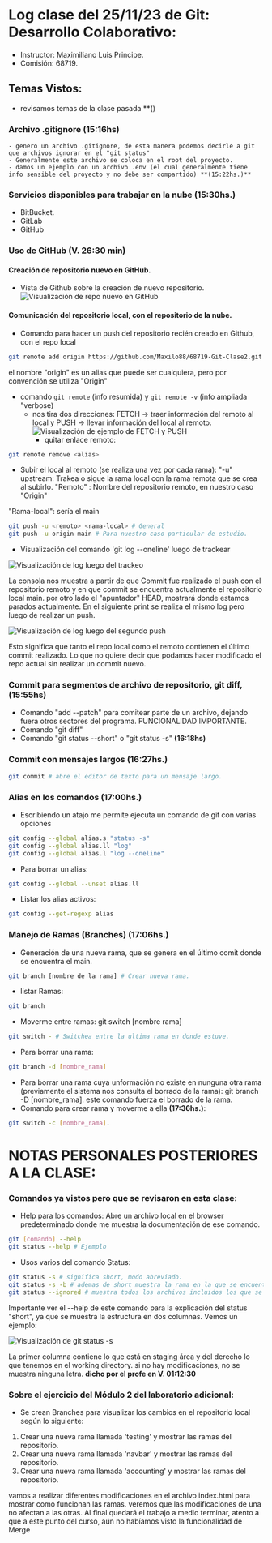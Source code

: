 # Log clase del 25/11/23 de Git: Desarrollo Colaborativo:

- Instructor: Maximiliano Luis Principe.
- Comisión: 68719.

## Temas Vistos:

- revisamos temas de la clase pasada **()
### Archivo .gitignore **(15:16hs)**
    - genero un archivo .gitignore, de esta manera podemos decirle a git que archivos ignorar en el "git status"
    - Generalmente este archivo se coloca en el root del proyecto.
    - damos un ejemplo con un archivo .env (el cual generalmente tiene info sensible del proyecto y no debe ser compartido) **(15:22hs.)**
### Servicios disponibles para trabajar en la nube **(15:30hs.)**
- BitBucket.
- GitLab
- GitHub
### Uso de GitHub **(V. 26:30 min)**
#### Creación de repositorio nuevo en GitHub.
- Vista de Github sobre la creación de nuevo repositorio.
![Visualización de repo nuevo en GitHub](Github_NewRepo.PNG)

#### Comunicación del repositorio local, con el repositorio de la nube.
- Comando para hacer un push del repositorio recién creado en Github, con el repo local
```sh
git remote add origin https://github.com/Maxilo88/68719-Git-Clase2.git # es el URL que nos da Github sobre el repositorio creado y a donde queremos apuntar.
```
el nombre "origin" es un alias que puede ser cualquiera, pero por convención se utiliza "Origin"

- comando `git remote` (info resumida) y `git remote -v` (info ampliada "verbose)
    - nos tira dos direcciones: FETCH -> traer información del remoto al local y PUSH -> llevar información del local al remoto.
    ![Visualización de ejemplo de FETCH y PUSH](Github_FetchPush.PNG)
        - quitar enlace remoto:
```sh
git remote remove <alias>  
```
- Subir el local al remoto (se realiza una vez por cada rama):
"-u" upstream: Trakea o sigue la rama local con la rama remota que se crea al subirlo.
"Remoto" : Nombre del repositorio remoto, en nuestro caso "Origin"

"Rama-local": sería el main

```sh
git push -u <remoto> <rama-local> # General
git push -u origin main # Para nuestro caso particular de estudio.
```
- Visualización del comando 'git log --oneline' luego de trackear

![Visualización de log luego del trackeo](Github_LogPush.PNG)

La consola nos muestra a partir de que Commit fue realizado el push con el repositorio remoto y en que commit se encuentra actualmente el repositorio local main. por otro lado el "apuntador" HEAD, mostrará donde estamos parados actualmente.
En el siguiente print se realiza el mismo log pero luego de realizar un push.

![Visualización de log luego del segundo push](Github_LogPush2.PNG)

Esto significa que tanto el repo local como el remoto contienen el último commit realizado. Lo que no quiere decir que podamos hacer modificado el repo actual sin realizar un commit nuevo.

### Commit para segmentos de archivo de repositorio, git diff,  **(15:55hs)**
- Comando "add --patch" para comitear parte de un archivo, dejando fuera otros sectores del programa. FUNCIONALIDAD IMPORTANTE. 
- Comando "git diff"
- Comando "git status --short" o "git status -s" **(16:18hs)**

### Commit con mensajes largos **(16:27hs.)**

```sh
git commit # abre el editor de texto para un mensaje largo.
```

### Alias en los comandos **(17:00hs.)**
- Escribiendo un atajo me permite ejecuta un comando de git con varias opciones

```sh
git config --global alias.s "status -s"
git config --global alias.ll "log"
git config --global alias.l "log --oneline"
```
- Para borrar un alias:

```sh
git config --global --unset alias.ll
```

- Listar los alias activos:

```sh
git config --get-regexp alias
```
### Manejo de Ramas (Branches) **(17:06hs.)**

- Generación de una nueva rama, que se genera en el último comit donde se encuentra el main.
```sh
git branch [nombre de la rama] # Crear nueva rama.
```
- listar Ramas: 

```sh
git branch
```

- Moverme entre ramas: git switch [nombre rama]

```sh
git switch - # Switchea entre la ultima rama en donde estuve.
```
- Para borrar una rama: 

```sh
git branch -d [nombre_rama]
```

- Para borrar una rama cuya unformación no existe en nunguna otra rama (previamente el sistema nos consulta el borrado de la rama): git branch -D [nombre_rama]. este comando fuerza el borrado de la rama.
- Comando para crear rama y moverme a ella **(17:36hs.)**:

```sh
git switch -c [nombre_rama].
```

# NOTAS PERSONALES POSTERIORES A LA CLASE:

### Comandos ya vistos pero que se revisaron en esta clase:

- Help para los comandos: Abre un archivo local en el browser predeterminado donde me muestra la documentación de ese comando.

```sh
git [comando] --help
git status --help # Ejemplo
```

- Usos varios del comando Status:
```sh
git status -s # significa short, modo abreviado.
git status -s -b # ademas de short muestra la rama en la que se encuentra.
git status --ignored # muestra todos los archivos incluidos los que se encuentran en el archivo .ignore.
```
Importante ver el --help de este comando para la explicación del status "short", ya que se muestra la estructura en dos columnas. Vemos un ejemplo:

![Visualización de git status -s ](Github_StatusShort.PNG)

La primer columna contiene lo que está en staging área y del derecho lo que tenemos en el working directory. si no hay modificaciones, no se muestra ninguna letra. **dicho por el profe en V. 01:12:30**

### Sobre el ejercicio del Módulo 2 del laboratorio adicional:

- Se crean Branches para visualizar los cambios en el repositorio local según lo siguiente:

1. Crear una nueva rama llamada 'testing' y
mostrar las ramas del repositorio.
2. Crear una nueva rama llamada 'navbar' y
mostrar las ramas del repositorio.
3. Crear una nueva rama llamada 'accounting'
y mostrar las ramas del repositorio.

vamos a realizar diferentes modificaciones en el archivo index.html para mostrar como funcionan las ramas. veremos que las modificaciones de una no afectan a las otras. Al final quedará el trabajo a medio terminar, atento a que a este punto del curso, aún no habíamos visto la funcionalidad de Merge 
